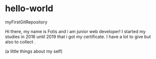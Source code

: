 # hello-world
myFirstGitRepository


Hi there, my name is Fotis and i am junior web developer!
I started my studies in 2016 until 2019 that i got my certificate.
I have a lot to give but also to collect .

(a little things about my self)
